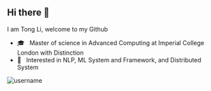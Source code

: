 ## Hi there 👋
<!-- <img align="right" src="https://github-readme-stats.vercel.app/api?username=TongLi3701&count_private=true&theme=tokyonight&hide=stars&show_icons=true" align="right" style="margin-bottom: 20px;"/> -->

I am Tong Li, welcome to my Github
* 🎓  &nbsp; Master of science in Advanced Computing at Imperial College London with Distinction
* 🧐  &nbsp; Interested in NLP, ML System and Framework, and Distributed System
<p align="left"> <img src="https://komarev.com/ghpvc/?username=TongLi3701&label=Profile%20views&color=0e75b6&style=flat" alt="username" /> </p>
<!--
**TongLi3701/TongLi3701** is a ✨ _special_ ✨ repository because its `README.md` (this file) appears on your GitHub profile.

Here are some ideas to get you started:

- 🔭 I’m currently working on ...
- 🌱 I’m currently learning ...
- 👯 I’m looking to collaborate on ...
- 🤔 I’m looking for help with ...
- 💬 Ask me about ...
- 📫 How to reach me: ...
- 😄 Pronouns: ...
- ⚡ Fun fact: ...
-->
